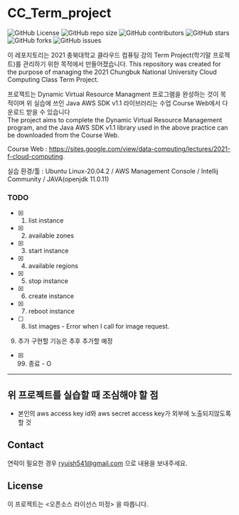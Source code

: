 # CC_Term_project

![GitHub
License](https://img.shields.io/github/license/RyuSeohyeon16/CC_Term_project )
![GitHub repo
size](https://img.shields.io/github/repo-size/RyuSeohyeon16/CC_Term_project)
![GitHub
contributors](https://img.shields.io/github/contributors/RyuSeohyeon16/CC_Term_project)
![GitHub
stars](https://img.shields.io/github/stars/RyuSeohyeon16/CC_Term_project?style=social)
![GitHub
forks](https://img.shields.io/github/forks/RyuSeohyeon16/CC_Term_project?style=social)
![GitHub
issues](https://img.shields.io/github/issues/RyuSeohyeon16/CC_Term_project?style=social)

이 레포지토리는 2021 충북대학교 클라우드 컴퓨팅 강의 Term Project(학기말 프로젝트)를 관리하기 위한 목적에서 만들어졌습니다.
This repository was created for the purpose of managing the 2021 Chungbuk National University Cloud Computing Class Term Project.

프로젝트는 Dynamic Virtual Resource Managment 프로그램을 완성하는 것이 목적이며 위 실습에 쓰인 Java AWS SDK v1.1 라이브러리는 수업 Course Web에서 다운로드 받을 수 있습니다 <br/>
The project aims to complete the Dynamic Virtual Resource Management program, and the Java AWS SDK v1.1 library used in the above practice can be downloaded from the Course Web.
 
Course Web : https://sites.google.com/view/data-computing/lectures/2021-f-cloud-computing.

실습 환경/툴 : Ubuntu Linux-20.04.2 / AWS Management Console / Intellij Community / JAVA(openjdk 11.0.11)

### TODO
- [x] 1. list instance

- [x] 2. available zones

- [x] 3. start instance 

- [x] 4. available regions

- [x] 5. stop instance

- [x] 6. create instance

- [x] 7. reboot instance

- [ ] 8. list images - Error when I call for image request.

9. 추가 구현할 기능은 추후 추가할 예정

- [x] 99. 종료 - O

<hr>

## 위 프로젝트를 실습할 때 조심해야 할 점
- 본인의 aws access key id와 aws secret access key가 외부에 노출되지않도록 할 것


## Contact

연락이 필요한 경우 <ryuish541@gmail.com> 으로 내용을 보내주세요.

## License

이 프로젝트는 <오픈소스 라이선스 미정> 을 따릅니다.
